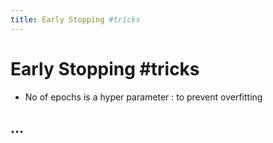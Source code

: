 ```yaml
---
title: Early Stopping #tricks
---
```


# Early Stopping #tricks
- No of epochs is a hyper parameter : to prevent overfitting

## …




























